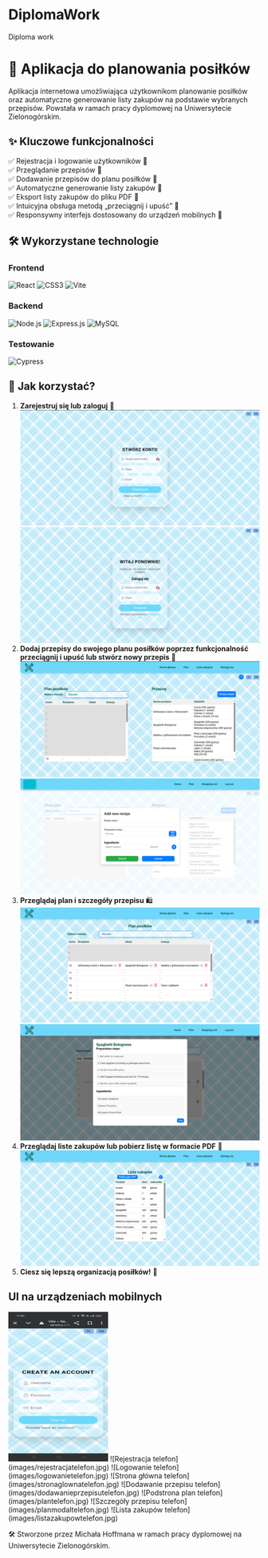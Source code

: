 # DiplomaWork
Diploma work
# 📌 Aplikacja do planowania posiłków

Aplikacja internetowa umożliwiająca użytkownikom planowanie posiłków oraz automatyczne generowanie listy zakupów na podstawie wybranych przepisów. Powstała w ramach pracy dyplomowej na Uniwersytecie Zielonogórskim.

## ✨ Kluczowe funkcjonalności

✅ Rejestracja i logowanie użytkowników 🔐  
✅ Przeglądanie przepisów 🍲  
✅ Dodawanie przepisów do planu posiłków 📅  
✅ Automatyczne generowanie listy zakupów 🛒  
✅ Eksport listy zakupów do pliku PDF 📄  
✅ Intuicyjna obsługa metodą „przeciągnij i upuść” 🎯  
✅ Responsywny interfejs dostosowany do urządzeń mobilnych 📱  

## 🛠️ Wykorzystane technologie

### Frontend
![React](https://img.shields.io/badge/React-20232A?style=for-the-badge&logo=react&logoColor=61DAFB)
![CSS3](https://img.shields.io/badge/CSS3-%231572B6.svg?style=for-the-badge&logo=css3&logoColor=white)
![Vite](https://img.shields.io/badge/Vite-646CFF?style=for-the-badge&logo=vite&logoColor=white)

### Backend
![Node.js](https://img.shields.io/badge/Node.js-43853D?style=for-the-badge&logo=node.js&logoColor=white)
![Express.js](https://img.shields.io/badge/Express.js-000000?style=for-the-badge&logo=express&logoColor=white)
![MySQL](https://img.shields.io/badge/MySQL-4479A1?style=for-the-badge&logo=mysql&logoColor=white)

### Testowanie
![Cypress](https://img.shields.io/badge/Cypress-17202C?style=for-the-badge&logo=cypress&logoColor=white)

## 📖 Jak korzystać?

1. **Zarejestruj się lub zaloguj** 📝
![Rejestracja komputer](images/rejestracjakomputer.png)
![Logowanie komputer](images/logowaniekomputer.png)
2. **Dodaj przepisy do swojego planu posiłków poprzez funkcjonalność przeciągnij i upuść lub stwórz nowy przepis** 📅
![Strona główna komputer](images/stronaglowna.png)
![Dodawanie przepisu komputer](images/dodawanieprzepisukomputer.png)
3. **Przeglądaj plan i szczegóły przepisu** 🛍️
![Podstrona plan komputer](images/planpage.png)
![Szczegóły przepisu komputer](images/planmodal.png)
4. **Przeglądaj liste zakupów lub pobierz listę w formacie PDF** 📄
![Lista zakupów komputer](images/listazakupowkomputer.png)
5. **Ciesz się lepszą organizacją posiłków!** 🎉

## UI na urządzeniach mobilnych

<img src="images/rejestracjatelefon.jpg" alt="Rejestracja telefon" width="200" height="300">
![Rejestracja telefon](images/rejestracjatelefon.jpg)
![Logowanie telefon](images/logowanietelefon.jpg)
![Strona główna telefon](images/stronaglownatelefon.jpg)
![Dodawanie przepisu telefon](images/dodawanieprzepisutelefon.jpg)
![Podstrona plan telefon](images/plantelefon.jpg)
![Szczegóły przepisu telefon](images/planmodaltelefon.jpg)
![Lista zakupów telefon](images/listazakupowtelefon.jpg)

🛠 Stworzone przez Michała Hoffmana w ramach pracy dyplomowej na Uniwersytecie Zielonogórskim.




